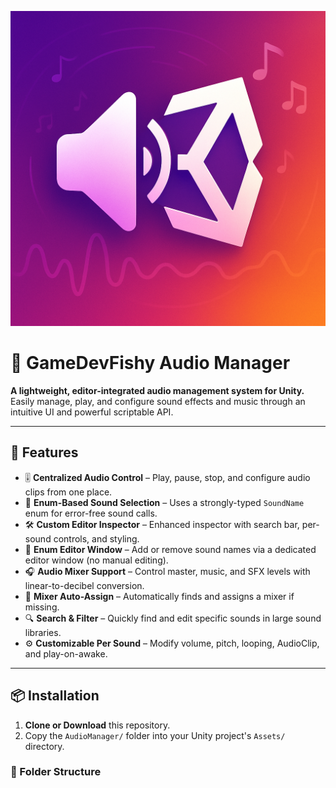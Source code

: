 <p align="center">
  <img src="AudioManager/Images/thumbnail.png" alt="AudioManager Thumbnail" width="600"/>
</p>

# 🎵 GameDevFishy Audio Manager

**A lightweight, editor-integrated audio management system for Unity.**  
Easily manage, play, and configure sound effects and music through an intuitive UI and powerful scriptable API.

---

## 🌟 Features

- 🎚️ **Centralized Audio Control** – Play, pause, stop, and configure audio clips from one place.
- 🧠 **Enum-Based Sound Selection** – Uses a strongly-typed `SoundName` enum for error-free sound calls.
- 🛠️ **Custom Editor Inspector** – Enhanced inspector with search bar, per-sound controls, and styling.
- 📝 **Enum Editor Window** – Add or remove sound names via a dedicated editor window (no manual editing).
- 🎧 **Audio Mixer Support** – Control master, music, and SFX levels with linear-to-decibel conversion.
- 🔄 **Mixer Auto-Assign** – Automatically finds and assigns a mixer if missing.
- 🔍 **Search & Filter** – Quickly find and edit specific sounds in large sound libraries.
- ⚙️ **Customizable Per Sound** – Modify volume, pitch, looping, AudioClip, and play-on-awake.

---

## 📦 Installation

1. **Clone or Download** this repository.
2. Copy the `AudioManager/` folder into your Unity project's `Assets/` directory.

### 📁 Folder Structure

